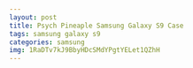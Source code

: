 ```yaml
---
layout: post
title: Psych Pineaple Samsung Galaxy S9 Case
tags: samsung galaxy s9
categories: samsung
img: 1RaDTv7kJ9BbyHDcSMdYPgtYELet1QZhH
---
```

